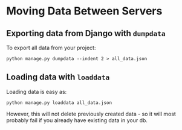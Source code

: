 # Moving Data Between Servers

## Exporting data from Django with `dumpdata`

To export all data from your project:

    python manage.py dumpdata --indent 2 > all_data.json

## Loading data with `loaddata`

Loading data is easy as:

    python manage.py loaddata all_data.json

However, this will not delete previously created data - so it will most
probably fail if you already have existing data in your db.